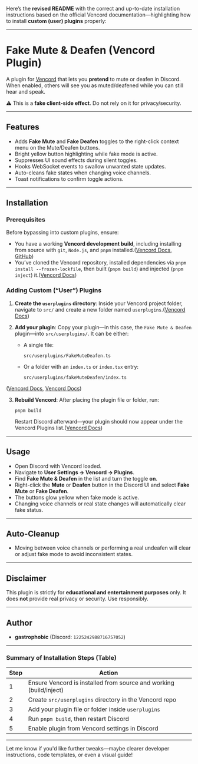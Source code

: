Here’s the **revised README** with the correct and up-to-date installation instructions based on the official Vencord documentation—highlighting how to install **custom (user) plugins** properly:

---

# Fake Mute & Deafen (Vencord Plugin)

A plugin for [Vencord](https://github.com/Vencord/Vencord) that lets you **pretend** to mute or deafen in Discord.
When enabled, others will see you as muted/deafened while you can still hear and speak.

⚠️ This is a **fake client-side effect**. Do not rely on it for privacy/security.

---

## Features

* Adds **Fake Mute** and **Fake Deafen** toggles to the right-click context menu on the Mute/Deafen buttons.
* Bright yellow button highlighting while fake mode is active.
* Suppresses UI sound effects during silent toggles.
* Hooks WebSocket events to swallow unwanted state updates.
* Auto-cleans fake states when changing voice channels.
* Toast notifications to confirm toggle actions.

---

## Installation

### Prerequisites

Before bypassing into custom plugins, ensure:

* You have a working **Vencord development build**, including installing from source with `git`, `Node.js`, and `pnpm` installed.([Vencord Docs][1], [GitHub][2])
* You’ve cloned the Vencord repository, installed dependencies via `pnpm install --frozen-lockfile`, then built (`pnpm build`) and injected (`pnpm inject`) it.([Vencord Docs][1])

### Adding Custom (“User”) Plugins

1. **Create the `userplugins` directory**:
   Inside your Vencord project folder, navigate to `src/` and create a new folder named `userplugins`.([Vencord Docs][3])

2. **Add your plugin**:
   Copy your plugin—in this case, the `Fake Mute & Deafen` plugin—into `src/userplugins/`. It can be either:

   * A single file:

     ```
     src/userplugins/FakeMuteDeafen.ts
     ```
   * Or a folder with an `index.ts` or `index.tsx` entry:

     ```
     src/userplugins/fakeMuteDeafen/index.ts
     ```

([Vencord Docs][3], [Vencord Docs][4])

3. **Rebuild Vencord**:
   After placing the plugin file or folder, run:

   ```
   pnpm build
   ```

   Restart Discord afterward—your plugin should now appear under the Vencord Plugins list.([Vencord Docs][3])

---

## Usage

* Open Discord with Vencord loaded.
* Navigate to **User Settings → Vencord → Plugins**.
* Find **Fake Mute & Deafen** in the list and turn the toggle **on**.
* Right-click the **Mute** or **Deafen** button in the Discord UI and select **Fake Mute** or **Fake Deafen**.
* The buttons glow yellow when fake mode is active.
* Changing voice channels or real state changes will automatically clear fake status.

---

## Auto-Cleanup

* Moving between voice channels or performing a real undeafen will clear or adjust fake mode to avoid inconsistent states.

---

## Disclaimer

This plugin is strictly for **educational and entertainment purposes** only.
It does **not** provide real privacy or security. Use responsibly.

---

## Author

* **gastrophobic** (Discord: `1225242988716757052`)

---

### Summary of Installation Steps (Table)

| Step | Action                                                             |
| ---- | ------------------------------------------------------------------ |
| 1    | Ensure Vencord is installed from source and working (build/inject) |
| 2    | Create `src/userplugins` directory in the Vencord repo             |
| 3    | Add your plugin file or folder inside `userplugins`                |
| 4    | Run `pnpm build`, then restart Discord                             |
| 5    | Enable plugin from Vencord settings in Discord                     |

---

Let me know if you'd like further tweaks—maybe clearer developer instructions, code templates, or even a visual guide!

[1]: https://docs.vencord.dev/installing/?utm_source=chatgpt.com "Installing Vencord | Vencord Docs"
[2]: https://github.com/chunkbanned/VCUserPluginsInstaller?utm_source=chatgpt.com "This script will help people install custom plugins to Vencord."
[3]: https://docs.vencord.dev/installing/custom-plugins/?utm_source=chatgpt.com "Installing custom plugins - Vencord Docs"
[4]: https://docs.vencord.dev/intro/?utm_source=chatgpt.com "Introduction - Vencord Docs"
